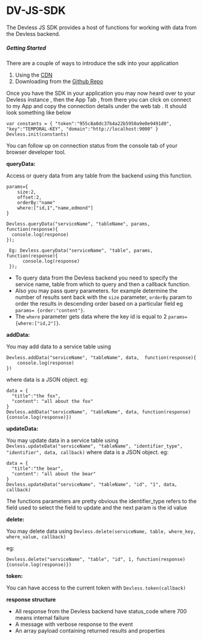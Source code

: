 # DV-JS-SDK
The Devless JS SDK provides a host of functions for working with data from the Devless backend.

##### Getting Started
There are a couple of ways to introduce the  sdk into your application 
1. Using the [CDN](http://library.devless.io/cdn/dv-beta-1/dv_sdk.js)  
2. Downloading from the [Github Repo](https://github.com/DevlessTeam/DV-JS-SDK/edit/master/README.md)

Once you have the SDK in your application you may now heard over to your Devless instance , then the App Tab , from there you can click on connect to my App and copy the connection details under the web tab . It should look something like below
```
var constants = { "token":"955c8a0dc37b4a22b5950a9e0e9491d0", "key":"TEMPORAL-KEY", "domain":"http://localhost:9000" }
Devless.init(constants)
```
 You can follow up on connection status from the console tab of your browser developer tool.

**queryData:**

Access or query data from any table from the backend using this function.

```
params={
    size:2,
    offset:2,
    orderBy:"name"
    where:["id,1","name,edmond"]
}

Devless.queryData("serviceName", "tableName", params, function(response){
  console.log(response)
});

 Eg: Devless.queryData("serviceName", "table", params, function(response){
      console.log(response)
 });
```

* To query data from the Devless backend you need  to specify the service name, table from which to query  and then a callback function.
* Also you may pass query parameters. for example determine the number of results sent back with the ``size`` parameter,
``orderBy`` param to order the results in descending order based  on a particular field eg ``params= {order:"content"}``.
* The ``where`` parameter gets data where the key id is equal to 2 ``params= {where:["id,2"]}``.

**addData:**

You may add data to a service table using 
```
Devless.addData("serviceName", "tableName", data,  function(response){
    console.log(response)
})
 ```
where data is a JSON object.
eg:

```
data = {
  "title":"the fox",
  "content": "all about the fox"
}
Devless.addData("serviceName", "tableName", data, function(response){console.log(response)})
```
**updateData:**

You may update data in a service table using ``Devless.updateData("serviceName", "tableName", "identifier_type", "identifier", data, callback)``
where data is a JSON object.
eg:

```
data = {
  "title":"the bear",
  "content": "all about the bear"
}
Devless.updateData("serviceName", "tableName", "id", "1", data, callback)
```
The functions parameters are pretty obvious the identifier_type refers to the field used to select the field to update and the next param is the id value 

**delete:**

You may delete data  using ``Devless.delete(serviceName, table, where_key, where_value, callback)``

eg:

```
Devless.delete("serviceName", "table", "id", 1, function(response){console.log(response)})
```
**token:**

You can have access to the current token with ``Devless.token(callback)``

**response structure**
* All response from the Devless backend have status_code where 700 means internal failure
* A message with verbose response to the event 
* An array payload containing returned results and properties 
